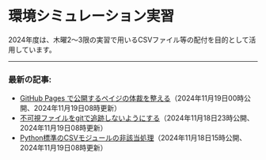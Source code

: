 # 環境シミュレーション実習

2024年度は、木曜2〜3限の実習で用いるCSVファイル等の配付を目的として活用しています。


-------
### 最新の記事:

- [GitHub Pages で公開するペイジの体裁を整える](https://www.gesw.org/memo/github_pages_theme.html)（2024年11月19日00時公開、2024年11月19日08時更新）
- [不可視ファイルをgitで追跡しないようにする](https://www.gesw.org/memo/dotDS_Store.html)（2024年11月18日23時公開、2024年11月19日08時更新）
- [Python標準のCSVモジュールの非該当処理](https://www.gesw.org/memo/standard-csv.html)（2024年11月18日15時公開、2024年11月19日08時更新）
